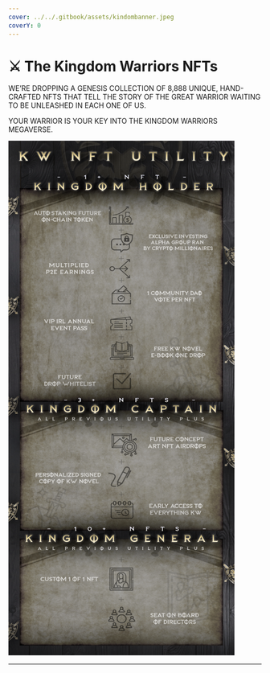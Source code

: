 ```yaml
---
cover: ../../.gitbook/assets/kindombanner.jpeg
coverY: 0
---
```


# ⚔ The Kingdom Warriors NFTs

WE’RE DROPPING A GENESIS COLLECTION OF 8,888 UNIQUE, HAND-CRAFTED NFTS THAT TELL THE STORY OF THE GREAT WARRIOR WAITING TO BE UNLEASHED IN EACH ONE OF US.

YOUR WARRIOR IS YOUR KEY INTO THE KINGDOM WARRIORS MEGAVERSE.

![](<../../.gitbook/assets/Screen Shot 2022-07-06 at 10.06.11 PM.png>)

****
